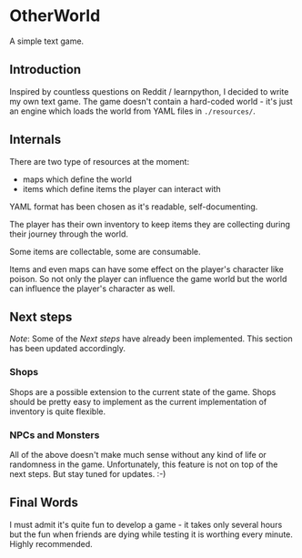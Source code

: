 # OtherWorld
A simple text game.

## Introduction
Inspired by countless questions on Reddit / learnpython, I decided to write my own
text game. The game doesn't contain a hard-coded world - it's just an engine
which loads the world from YAML files in `./resources/`.

## Internals
There are two type of resources at the moment:
- maps which define the world
- items which define items the player can interact with

YAML format has been chosen as it's readable, self-documenting.

The player has their own inventory to keep items they are collecting during
their journey through the world.

Some items are collectable, some are consumable. 

Items and even maps can have some effect on the player's character like poison.
So not only the player can influence the game world but the world can influence
the player's character as well.

## Next steps
_Note_: Some of the *Next steps* have already been implemented. This section has
been updated accordingly.

### Shops
Shops are a possible extension to the current state of the game.
Shops should be pretty easy to implement as the current implementation of inventory
is quite flexible.

### NPCs and Monsters
All of the above doesn't make much sense without any kind of life or randomness
in the game.
Unfortunately, this feature is not on top of the next steps. But stay tuned for
updates. :-)

## Final Words
I must admit it's quite fun to develop a game - it takes only several hours but
the fun when friends are dying while testing it is worthing every minute. Highly
recommended.